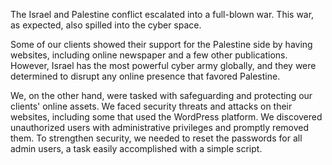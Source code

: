 The Israel and Palestine conflict escalated into a full-blown war. This war, as expected, also spilled into the cyber space.

Some of our clients showed their support for the Palestine side by having websites, including online newspaper and a few other publications. However, Israel has the most powerful cyber army globally, and they were determined to disrupt any online presence that favored Palestine.

We, on the other hand, were tasked with safeguarding and protecting our clients' online assets. We faced security threats and attacks on their websites, including some that used the WordPress platform. We discovered unauthorized users with administrative privileges and promptly removed them. To strengthen security, we needed to reset the passwords for all admin users, a task easily accomplished with a simple script.
